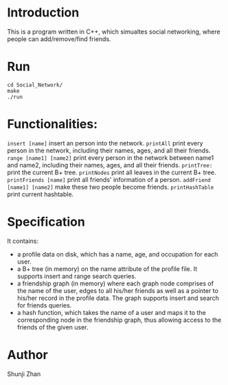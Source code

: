 # Introduction
This is a program written in C++, which simualtes social networking, where people can add/remove/find friends. 

# Run
    cd Social_Network/
    make 
    ./run

# Functionalities:
`insert [name]` insert an person into the network. 
`printAll` print every person in the network, including their names, ages, and all their friends.
`range [name1] [name2]` print every person in the network between name1 and name2, including their names, ages, and all their friends.
`printTree:` print the current B+ tree.
`printNodes` print all leaves in the current B+ tree.
`printFriends [name]` print all friends' information of a person.
`addFriend [name1] [name2]` make these two people become friends.
`printHashTable` print current hashtable.

# Specification
It contains:
- a profile data on disk, which has a name, age, and occupation for each user.
- a B+ tree (in memory) on the name attribute of the profile file. It supports insert and range search queries.
- a friendship graph (in memory) where each graph node comprises of the name of the
user, edges to all his/her friends as well as a pointer to his/her record in the profile data. The graph supports insert and search for friends queries.
- a hash function, which takes the name of a user and maps it to the corresponding
node in the friendship graph, thus allowing access to the friends of the given user.

# Author
Shunji Zhan

